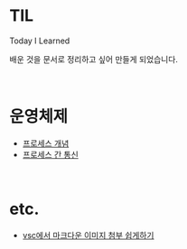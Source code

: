 # TIL
Today I Learned <br>

배운 것을 문서로 정리하고 싶어 만들게 되었습니다.

<br>

# 운영체제

- [프로세스 개념](./md/프로세스-개념.md)
- [프로세스 간 통신](./md/프로세스-간-통신.md)

<br>

# etc.

- [vsc에서 마크다운 이미지 첨부 쉽게하기](./md/vsc에서-마크다운-이미지-첨부-쉽게하기.md)
